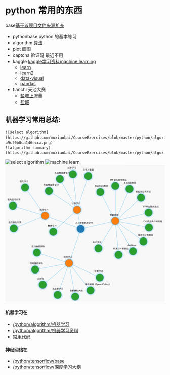 # python 常用的东西

base[基于该项目文件来源扩充](https://github.com/muxiaobai/CourseExercises/tree/master/python)


- pythonbase  python 的基本练习
- algorithm [算法](https://github.com/muxiaobai/CourseExercises/tree/master/python/algorithm)
- plot 画图
- captcha 验证码 最近不用
- kaggle [kaggle学习资料machine learning](https://www.kaggle.com/learn)
	- [learn](https://github.com/muxiaobai/CourseExercises/tree/master/python/kaggle/learn)
	- [learn2](https://github.com/muxiaobai/CourseExercises/tree/master/python/kaggle/learn2)
	- [data-visual](https://github.com/muxiaobai/CourseExercises/tree/master/python/kaggle/data-visual)
	- [pandas](https://github.com/muxiaobai/CourseExercises/tree/master/python/kaggle/pandas)
- tianchi 天池大赛 
	- [盐城上牌量](https://github.com/muxiaobai/CourseExercises/tree/master/python/tianchi/20180201yancheng)
	- [盐城](https://github.com/muxiaobai/CourseExercises/tree/master/python/tianchi/20180202yancheng2)

## 机器学习常用总结:
```
![select algorithm](https://github.com/muxiaobai/CourseExercises/blob/master/python/algorithm/1667471-b9cf0b0ca146ecca.png)
![algorithm summary](https://github.com/muxiaobai/CourseExercises/blob/master/python/algorithm/ml_conceptml_algorithms.png)
```

![select algorithm](http://7xo0y8.com1.z0.glb.clouddn.com/ml_conceptsklearn_ml_cheat_sheet.png)
![machine learn](http://7xo0y8.com1.z0.glb.clouddn.com/ml_conceptml_algorithms.png)
![machine learn](https://github.com/muxiaobai/CourseExercises/blob/master/python/algorithm/v2-6f5d062a88838978ff180eaf2fc57543_hd.jpg)



#### 机器学习在
- [/python/algorithm/机器学习](https://github.com/muxiaobai/CourseExercises/blob/master/python/algorithm/%E6%9C%BA%E5%99%A8%E5%AD%A6%E4%B9%A0.txt)
- [/python/algorithm/机器学习资料](https://github.com/muxiaobai/CourseExercises/blob/master/python/algorithm/%E6%9C%BA%E5%99%A8%E5%AD%A6%E4%B9%A0%E8%B5%84%E6%96%99.txt)
- [常用代码](https://github.com/muxiaobai/CourseExercises/blob/master/python/algorithm/machinelearn/unit.py)

#### 神经网络在
- [/python/tensorflow/base](https://github.com/muxiaobai/CourseExercises/blob/master/python/tensorflow/base.txt)
- [/python/tensorflow/深度学习大纲](https://github.com/muxiaobai/CourseExercises/blob/master/python/tensorflow/%E6%B7%B1%E5%BA%A6%E5%AD%A6%E4%B9%A0%E5%A4%A7%E7%BA%B2.txt)
